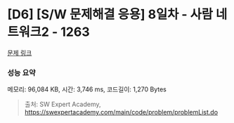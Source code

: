 # [D6] [S/W 문제해결 응용] 8일차 - 사람 네트워크2 - 1263 

[문제 링크](https://swexpertacademy.com/main/code/problem/problemDetail.do?contestProbId=AV18P2B6Iu8CFAZN) 

### 성능 요약

메모리: 96,084 KB, 시간: 3,746 ms, 코드길이: 1,270 Bytes



> 출처: SW Expert Academy, https://swexpertacademy.com/main/code/problem/problemList.do